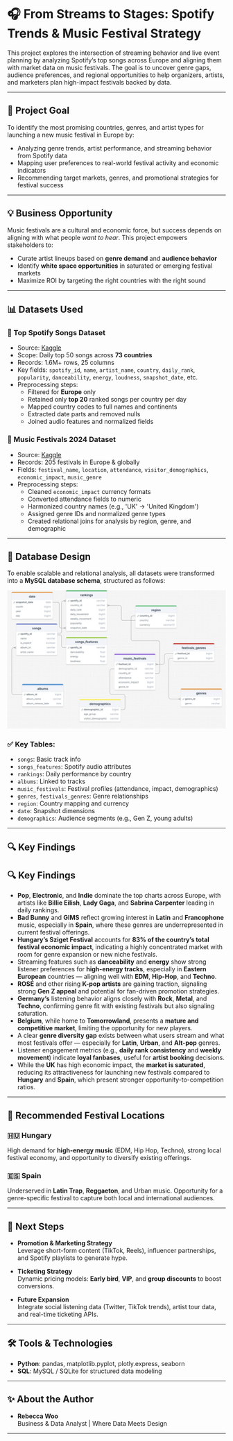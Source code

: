 # 🎧 From Streams to Stages: Spotify Trends & Music Festival Strategy

This project explores the intersection of streaming behavior and live event planning by analyzing Spotify’s top songs across Europe and aligning them with market data on music festivals. The goal is to uncover genre gaps, audience preferences, and regional opportunities to help organizers, artists, and marketers plan high-impact festivals backed by data.

---

## 🎯 Project Goal

To identify the most promising countries, genres, and artist types for launching a new music festival in Europe by:

- Analyzing genre trends, artist performance, and streaming behavior from Spotify data
- Mapping user preferences to real-world festival activity and economic indicators
- Recommending target markets, genres, and promotional strategies for festival success

---

## 💡 Business Opportunity

Music festivals are a cultural and economic force, but success depends on aligning with what people *want to hear*. This project empowers stakeholders to:

- Curate artist lineups based on **genre demand** and **audience behavior**
- Identify **white space opportunities** in saturated or emerging festival markets
- Maximize ROI by targeting the right countries with the right sound

---

## 📊 Datasets Used

### 🎵 Top Spotify Songs Dataset
- Source: [Kaggle](https://www.kaggle.com/datasets/asaniczka/top-spotify-songs-in-73-countries-daily-updated/data)
- Scope: Daily top 50 songs across **73 countries**
- Records: 1.6M+ rows, 25 columns
- Key fields: `spotify_id`, `name`, `artist_name`, `country`, `daily_rank`, `popularity`, `danceability`, `energy`, `loudness`, `snapshot_date`, etc.
- Preprocessing steps:
  - Filtered for **Europe** only
  - Retained only **top 20** ranked songs per country per day
  - Mapped country codes to full names and continents
  - Extracted date parts and removed nulls
  - Joined audio features and normalized fields

### 🎪 Music Festivals 2024 Dataset
- Source: [Kaggle](https://www.kaggle.com/datasets/gorororororo23/aereregre/data)
- Records: 205 festivals in Europe & globally
- Fields: `festival_name`, `location`, `attendance`, `visitor_demographics`, `economic_impact`, `music_genre`
- Preprocessing steps:
  - Cleaned `economic_impact` currency formats
  - Converted attendance fields to numeric
  - Harmonized country names (e.g., 'UK' → 'United Kingdom')
  - Assigned genre IDs and normalized genre types
  - Created relational joins for analysis by region, genre, and demographic

---

## 🧩 Database Design

To enable scalable and relational analysis, all datasets were transformed into a **MySQL database schema**, structured as follows:

![ERD](./slides/erd.png)

### ✅ Key Tables:
- `songs`: Basic track info  
- `songs_features`: Spotify audio attributes  
- `rankings`: Daily performance by country  
- `albums`: Linked to tracks  
- `music_festivals`: Festival profiles (attendance, impact, demographics)  
- `genres`, `festivals_genres`: Genre relationships  
- `region`: Country mapping and currency  
- `date`: Snapshot dimensions  
- `demographics`: Audience segments (e.g., Gen Z, young adults)

---

## 🔍 Key Findings

## 🔍 Key Findings

- **Pop**, **Electronic**, and **Indie** dominate the top charts across Europe, with artists like **Billie Eilish**, **Lady Gaga**, and **Sabrina Carpenter** leading in daily rankings.
- **Bad Bunny** and **GIMS** reflect growing interest in **Latin** and **Francophone** music, especially in **Spain**, where these genres are underrepresented in current festival offerings.
- **Hungary’s Sziget Festival** accounts for **83% of the country’s total festival economic impact**, indicating a highly concentrated market with room for genre expansion or new niche festivals.
- Streaming features such as **danceability** and **energy** show strong listener preferences for **high-energy tracks**, especially in **Eastern European** countries — aligning well with **EDM**, **Hip-Hop**, and **Techno**.
- **ROSÉ** and other rising **K-pop artists** are gaining traction, signaling strong **Gen Z appeal** and potential for fan-driven promotion strategies.
- **Germany’s** listening behavior aligns closely with **Rock**, **Metal**, and **Techno**, confirming genre fit with existing festivals but also signaling saturation.
- **Belgium**, while home to **Tomorrowland**, presents a **mature and competitive market**, limiting the opportunity for new players.
- A clear **genre diversity gap** exists between what users stream and what most festivals offer — especially for **Latin**, **Urban**, and **Alt-pop** genres.
- Listener engagement metrics (e.g., **daily rank consistency** and **weekly movement**) indicate **loyal fanbases**, useful for **artist booking** decisions.
- While the **UK** has high economic impact, the **market is saturated**, reducing its attractiveness for launching new festivals compared to **Hungary** and **Spain**, which present stronger opportunity-to-competition ratios.


---

## 📍 Recommended Festival Locations

### 🇭🇺 **Hungary**  
High demand for **high-energy music** (EDM, Hip Hop, Techno), strong local festival economy, and opportunity to diversify existing offerings.

### 🇪🇸 **Spain**  
Underserved in **Latin Trap**, **Reggaeton**, and Urban music. Opportunity for a genre-specific festival to capture both local and international audiences.

---

## 🚀 Next Steps

- **Promotion & Marketing Strategy**  
  Leverage short-form content (TikTok, Reels), influencer partnerships, and Spotify playlists to generate hype.

- **Ticketing Strategy**  
  Dynamic pricing models: **Early bird**, **VIP**, and **group discounts** to boost conversions.

- **Future Expansion**  
  Integrate social listening data (Twitter, TikTok trends), artist tour data, and real-time ticketing APIs.

---

## 🛠️ Tools & Technologies

- **Python**: pandas, matplotlib.pyplot, plotly.express, seaborn
- **SQL**: MySQL / SQLite for structured data modeling  

---

## ✨ About the Author

- **Rebecca Woo**  
  Business & Data Analyst | Where Data Meets Design  
---

